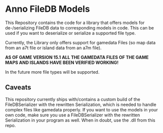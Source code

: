 # Anno FileDB Models

This Repository contains the code for a library that offers models for de-/serializing FileDB data to corresponding models in code.
This can be used if you want to deserialize or serialize a supported file type.

Currently, the Library only offers support for gamedata Files (so map data from an a7t file or island data from an a7m file). 

**AS OF GAME VERSION 15.1 ALL THE GAMEDATA FILES OF THE GAME MAPS AND ISLANDS HAVE BEEN VERIFIED WORKING!**

In the future more file types will be supported.

## Caveats
This repository currently ships with/contains a custom build of the FileDBSerializer with the rewritten Serialization, which is needed to handle complex files like gamedata properly. If you want to use the models in your own code, make sure you use a FileDBSerializer with the rewritten Serialization in your program as well. When in doubt, use the .dll from this repo.
